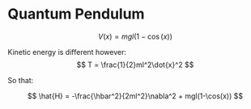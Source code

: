 # Quantum Pendulum

$$
V(x) = mgl(1-\cos(x))
$$

Kinetic energy is different however:
$$
T = \frac{1}{2}ml^2\dot{x}^2
$$

So that:

$$
\hat{H} = -\frac{\hbar^2}{2ml^2}\nabla^2 + mgl(1-\cos(x))
$$